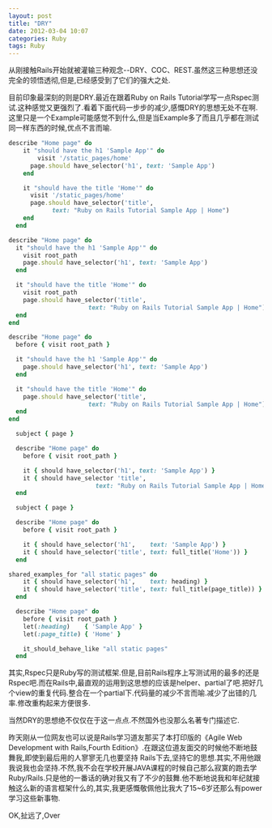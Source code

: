 ```yaml
---
layout: post
title: "DRY"
date: 2012-03-04 10:07
categories: Ruby
tags: Ruby
---
```

<!--more-->

从刚接触Rails开始就被灌输三种观念--DRY、COC、REST.虽然这三种思想还没完全的领悟透彻,但是,已经感受到了它们的强大之处.

目前印象最深刻的则是DRY.最近在跟着Ruby on Rails Tutorial学写一点Rspec测试.这种感觉又更强烈了.看着下面代码一步步的减少,感慨DRY的思想无处不在啊.这里只是一个Example可能感觉不到什么,但是当Example多了而且几乎都在测试同一样东西的时候,优点不言而喻.

```ruby
describe "Home page" do
    it "should have the h1 'Sample App'" do
    	visit '/static_pages/home'
      page.should have_selector('h1', text: 'Sample App')
    end

    it "should have the title 'Home'" do
      visit '/static_pages/home'
      page.should have_selector('title',
            text: "Ruby on Rails Tutorial Sample App | Home")
    end
  end
```

```ruby
describe "Home page" do
  it "should have the h1 'Sample App'" do
    visit root_path
    page.should have_selector('h1', text: 'Sample App')
  end

  it "should have the title 'Home'" do
    visit root_path
    page.should have_selector('title',
                      text: "Ruby on Rails Tutorial Sample App | Home")
  end
end
```

```ruby
describe "Home page" do
  before { visit root_path }

  it "should have the h1 'Sample App'" do
    page.should have_selector('h1', text: 'Sample App')
  end

  it "should have the title 'Home'" do
    page.should have_selector('title',
                      text: "Ruby on Rails Tutorial Sample App | Home")
  end
end
```

```ruby
  subject { page }

  describe "Home page" do
    before { visit root_path }

    it { should have_selector('h1', text: 'Sample App') }
    it { should have_selector 'title',
                        text: "Ruby on Rails Tutorial Sample App | Home" }
  end
```

```ruby
  subject { page }

  describe "Home page" do
    before { visit root_path }

    it { should have_selector('h1',    text: 'Sample App') }
    it { should have_selector('title', text: full_title('Home')) }
  end
```

```ruby
shared_examples_for "all static pages" do
    it { should have_selector('h1',    text: heading) }
    it { should have_selector('title', text: full_title(page_title)) }
  end

  describe "Home page" do
    before { visit root_path }
    let(:heading)    { 'Sample App' }
    let(:page_title) { 'Home' }

    it_should_behave_like "all static pages"
  end
```

其实,Rspec只是Ruby写的测试框架.但是,目前Rails程序上写测试用的最多的还是Rspec吧.而在Rails中,最直观的运用到这思想的应该是helper、partial了吧.把好几个view的重复代码.整合在一个partial下.代码量的减少不言而喻.减少了出错的几率.修改重构起来方便很多.

当然DRY的思想绝不仅仅在于这一点点.不然国外也没那么名著专门描述它.

昨天刚从一位网友也可以说是Rails学习道友那买了本打印版的《Agile Web Development with Rails,Fourth Edition》.在跟这位道友面交的时候他不断地鼓舞我,即使到最后用的人寥寥无几也要坚持 Rails下去,坚持它的思想.其实,不用他跟我说我也会坚持.不然,我不会在学校开展JAVA课程的时候自己那么寂寞的跑去学Ruby/Rails.只是他的一番话的确对我又有了不少的鼓舞.他不断地说我和年纪就接触这么新的语言框架什么的,其实,我更感慨敬佩他比我大了15~6岁还那么有power学习这些新事物.

OK,扯远了,Over